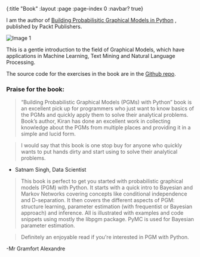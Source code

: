 {:title "Book"
 :layout :page
 :page-index 0
 :navbar? true}


I am the author of [Building Probabilisitic Graphical Models in Python](https://www.packtpub.com/big-data-and-business-intelligence/building-probabilistic-graphical-models-python) , published by Packt Publishers.

![Image 1](https://www.packtpub.com/sites/default/files/9004OS.jpg)


This is a gentle introduction to the field of Graphical Models, which have applications in Machine Learning, Text Mining and Natural Language Processing.

The source code for the exercises in the book are in the [Github repo](https://github.com/shark8me/Building_Probabilistic_Graphical_Models_in_Python).


### Praise for the book:

> “Building Probabilistic Graphical Models (PGMs) with Python” book is an excellent pick up for programmers who just want to know basics of the PGMs and quickly apply them to solve their analytical problems. Book’s author, Kiran has done an excellent work in collecting knowledge about the PGMs from multiple places and providing it in a simple and lucid form.

> I would say that this book is one stop buy for anyone who quickly wants to put hands dirty and start using to solve their analytical problems.

- Satnam Singh, Data Scientist 

> This book is perfect to get you started with probabilistic graphical models (PGM) with Python. It starts with a quick intro to Bayesian and Markov Networks covering concepts like conditional independence and D-separation. It then covers the different aspects of PGM: structure learning, parameter estimation (with frequentist or Bayesian approach) and inference. All is illustrated with examples and code snippets using mostly the libpgm package. PyMC is used for Bayesian parameter estimation.

> Definitely an enjoyable read if you're interested in PGM with Python.

-Mr Gramfort Alexandre


